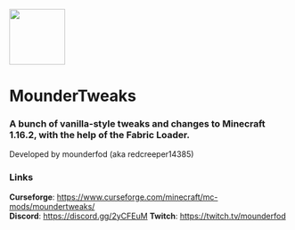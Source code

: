 <img src="https://i.imgur.com/Jlcwp07.png" width=100> <br>
# MounderTweaks
### A bunch of vanilla-style tweaks and changes to Minecraft 1.16.2, with the help of the Fabric Loader.
Developed by mounderfod (aka redcreeper14385)
### Links
**Curseforge**: https://www.curseforge.com/minecraft/mc-mods/moundertweaks/ <br>
**Discord**: https://discord.gg/2yCFEuM
**Twitch**: https://twitch.tv/mounderfod
